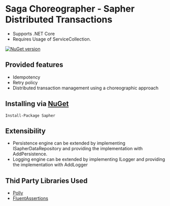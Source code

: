 # Saga Choreographer - Sapher Distributed Transactions

* Supports .NET Core
* Requires Usage of ServiceCollection.

[![NuGet version](https://badge.fury.io/nu/Sapher.svg)](https://badge.fury.io/nu/Sapher)

## Provided features
* Idempotency
* Retry policy
* Distributed transaction management using a choreographic approach

## Installing via [NuGet](https://www.nuget.org/packages/sapher)

    Install-Package Sapher

## Extensibility
* Persistence engine can be extended by implementing ISapherDataRepository and providing the implementation with AddPersistence.
* Logging engine can be extended by implementing ILogger and providing the implementation with AddLogger

## Thid Party Libraries Used
* [Polly](https://github.com/App-vNext/Polly)
* [FluentAssertions](https://github.com/fluentassertions/fluentassertions)
